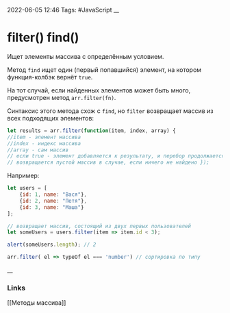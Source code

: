 2022-06-05 12:46
Tags: #JavaScript
__
# filter() find()
Ищет элементы массива с определённым условием.

Метод `find` ищет один (первый попавшийся) элемент, на котором функция-колбэк вернёт `true`.

На тот случай, если найденных элементов может быть много, предусмотрен метод `arr.filter(fn)`.

Синтаксис этого метода схож с `find`, но `filter` возвращает массив из всех подходящих элементов:

```js
let results = arr.filter(function(item, index, array) {
//item - элемент массива
//index - индекс массива
//array - сам массив
// если true - элемент добавляется к результату, и перебор продолжается
// возвращается пустой массив в случае, если ничего не найдено });
```

Например:

```js
let users = [
	{id: 1, name: "Вася"},
	{id: 2, name: "Петя"},
	{id: 3, name: "Маша"}
]; 

// возвращает массив, состоящий из двух первых пользователей
let someUsers = users.filter(item => item.id < 3);

alert(someUsers.length); // 2

arr.filter( el => typeOf el === 'number') // сортировка по типу
```

__
### Links
[[Методы массива]]